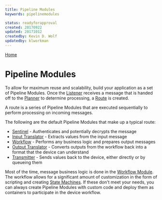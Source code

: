 ```yaml
---
title: Pipeline Modules
keywords: pipelinemodules

status: readyforapproval
created: 20170922
updated: 20171012
createdby: Kevin D. Wolf
updatedby: klworkman
---
```

[Home](../Index.md) 

# Pipeline Modules

To allow for maximum reuse and scalability, build your application as a set of Pipeline Modules.  Once the [Listener](Listener.md) 
receives a message that is handed off to the [Planner](Planner.md) to determine processing, a [Route](../Routes/Route.md) is created.

A route is a series of Pipeline Modules that are executed sequentially to perform processing on incoming messages.

The following are the default Pipeline Modules that make up a typical route:

* [Sentinel](Sentinel.md) - Authenticates and potentially decrypts the message
* [Input Translator](InputTranslator.md) - Extracts values from the input message
* [Workflow](Workflows/Index.md) - Performs any business logic and prepares output messages
* [Output Translator](OutputTranslator.md) - Converts outputs from the workflow back into a format that the device can understand
* [Transmitter](Transmitter.md) - Sends values back to the device, either directly or by queueing them

Most of the time, message business logic is done in the [Workflow Module](Workflow.md).  The workflow allows for a significant amount
of customization in the form of scripting and creating [State Machines](../Workflows/StateMachines.md).  If these don't meet
your needs, you can always create Pipeline Modules with custom code and deploy them as containers to participate in the device workflow.
